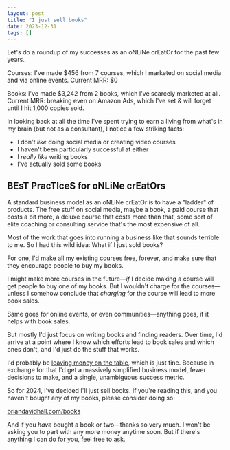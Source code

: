 ```yaml
---
layout: post
title: "I just sell books"
date: 2023-12-31
tags: []
---
```


Let's do a roundup of my successes as an oNLiNe crEatOr for the past few years.

Courses: I've made $456 from 7 courses, which I marketed on social media and via online events. Current MRR: $0

Books: I've made $3,242 from 2 books, which I've scarcely marketed at all. Current MRR: breaking even on Amazon Ads, which I've set & will forget until I hit 1,000 copies sold.

In looking back at all the time I've spent trying to earn a living from what's in my brain (but not as a consultant), I notice a few striking facts:

- I don't _like_ doing social media or creating video courses
- I haven't been particularly successful at either
- I _really like_ writing books
- I've actually sold some books

## BEsT PracTIceS for oNLiNe crEatOrs

A standard business model as an oNLiNe crEatOr is to have a "ladder" of products. The free stuff on social media, maybe a book, a paid course that costs a bit more, a deluxe course that costs more than that, some sort of elite coaching or consulting service that's the most expensive of all.

Most of the work that goes into running a business like that sounds terrible to me. So I had this wild idea: What if I just sold books?

For one, I'd make all my existing courses free, forever, and make sure that they encourage people to buy my books.

I might make more courses in the future—_if_ I decide making a course will get people to buy one of my books. But I wouldn't charge for the courses—unless I somehow conclude that _charging_ for the course will lead to more book sales.

Same goes for online events, or even communities—anything goes, if it helps with book sales.

But mostly I'd just focus on writing books and finding readers. Over time, I'd arrive at a point where I know which efforts lead to book sales and which ones don't, and I'd just do the stuff that works.

I'd probably be [leaving money on the table](/leaving-money-on-the-table), which is just fine. Because in exchange for that I'd get a massively simplified business model, fewer decisions to make, and a single, unambiguous success metric.

So for 2024, I've decided I'll just sell books. If you're reading this, and you haven't bought any of my books, please consider doing so:

[briandavidhall.com/books](/books)

And if you _have_ bought a book or two—thanks so very much. I won't be asking you to part with any more money anytime soon. But if there's anything I can do for you, feel free to [ask](/contact).

